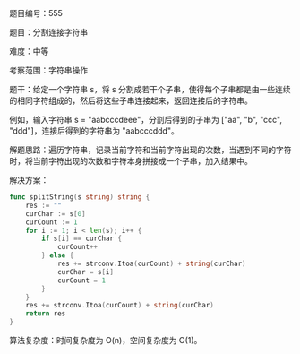 题目编号：555

题目：分割连接字符串

难度：中等

考察范围：字符串操作

题干：给定一个字符串 s，将 s 分割成若干个子串，使得每个子串都是由一些连续的相同字符组成的，然后将这些子串连接起来，返回连接后的字符串。

例如，输入字符串 s = "aabcccdeee"，分割后得到的子串为 ["aa", "b", "ccc", "ddd"]，连接后得到的字符串为 "aabcccddd"。

解题思路：遍历字符串，记录当前字符和当前字符出现的次数，当遇到不同的字符时，将当前字符出现的次数和字符本身拼接成一个子串，加入结果中。

解决方案：

```go
func splitString(s string) string {
    res := ""
    curChar := s[0]
    curCount := 1
    for i := 1; i < len(s); i++ {
        if s[i] == curChar {
            curCount++
        } else {
            res += strconv.Itoa(curCount) + string(curChar)
            curChar = s[i]
            curCount = 1
        }
    }
    res += strconv.Itoa(curCount) + string(curChar)
    return res
}
```

算法复杂度：时间复杂度为 O(n)，空间复杂度为 O(1)。